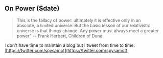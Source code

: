 On Power ($date)
-------------
>This is the fallacy of power: ultimately it is effective only in an absolute, a limited universe. But the basic lesson of our relativistic universe is that things change. Any power must always meet a greater power" -- Frank Herbert, Children of Dune

I don't have time to maintain a blog but I tweet from time to time: [https://twitter.com/spysamot](https://twitter.com/spysamot)
